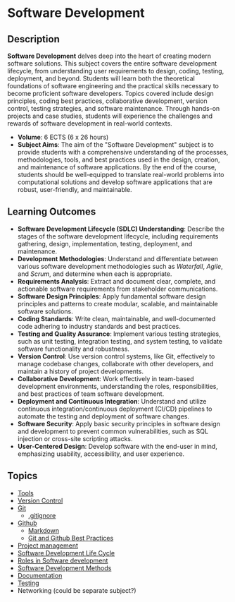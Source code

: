 # Software Development

## Description

**Software Development** delves deep into the heart of creating modern software solutions. This subject covers the entire software development lifecycle, from understanding user requirements to design, coding, testing, deployment, and beyond. Students will learn both the theoretical foundations of software engineering and the practical skills necessary to become proficient software developers. Topics covered include design principles, coding best practices, collaborative development, version control, testing strategies, and software maintenance. Through hands-on projects and case studies, students will experience the challenges and rewards of software development in real-world contexts.

- **Volume**: 6 ECTS (6 x 26 hours)
- **Subject Aims**: The aim of the "Software Development" subject is to provide students with a comprehensive understanding of the processes, methodologies, tools, and best practices used in the design, creation, and maintenance of software applications.
By the end of the course, students should be well-equipped to translate real-world problems into computational solutions and develop software applications that are robust, user-friendly, and maintainable.

## Learning Outcomes

- **Software Development Lifecycle (SDLC) Understanding**: Describe the stages of the software development lifecycle, including requirements gathering, design, implementation, testing, deployment, and maintenance.
- **Development Methodologies**: Understand and differentiate between various software development methodologies such as *Waterfall*, *Agile*, and *Scrum*, and determine when each is appropriate.
- **Requirements Analysis**: Extract and document clear, complete, and actionable software requirements from stakeholder communications.
- **Software Design Principles**: Apply fundamental software design principles and patterns to create modular, scalable, and maintainable software solutions.
- **Coding Standards**: Write clean, maintainable, and well-documented code adhering to industry standards and best practices.
- **Testing and Quality Assurance**: Implement various testing strategies, such as unit testing, integration testing, and system testing, to validate software functionality and robustness.
- **Version Control**: Use version control systems, like Git, effectively to manage codebase changes, collaborate with other developers, and maintain a history of project developments.
- **Collaborative Development**: Work effectively in team-based development environments, understanding the roles, responsibilities, and best practices of team software development.
- **Deployment and Continuous Integration**: Understand and utilize continuous integration/continuous deployment (CI/CD) pipelines to automate the testing and deployment of software changes.
- **Software Security**: Apply basic security principles in software design and development to prevent common vulnerabilities, such as SQL injection or cross-site scripting attacks.
- **User-Centered Design**: Develop software with the end-user in mind, emphasizing usability, accessibility, and user experience.

## Topics
- [Tools](../Concepts/Tools/README.md)
- [Version Control](../Concepts/Version-Control/README.md)
- [Git](../Concepts/Git/README.md)
  - [.gitignore](../Concepts/Gitignore/README.md)
- [Github](../Concepts/Github/README.md)
  - [Markdown](../Concepts/Markdown/README.md)
  - [Git and Github Best Practices](../Concepts/Git-Best-Practices/README.md)
- [Project management](../Concepts/Project-Management/README.md)
- [Software Development Life Cycle](../Concepts/SDLC/README.md)
- [Roles in Software development](../Concepts/Roles/README.md)
- [Software Development Methods](../Concepts/SDLC/README.md#common-sdlc-models)
- [Documentation](../Concepts/Documentation/README.md)
- [Testing](../Concepts/Testing/README.md)
- Networking (could be separate subject?)
